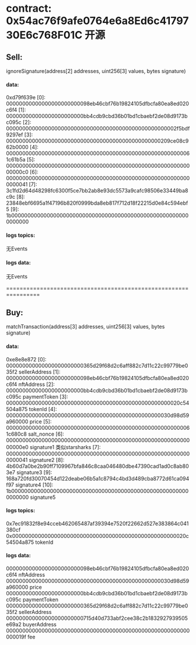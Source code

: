 contract: 0x54ac76f9afe0764e6a8Ed6c4179730E6c768F01C
开源
================================================================
## Sell:
ignoreSignature(address[2] addresses, uint256[3] values, bytes signature)

#### data: 
0xd79f639e
[0]:  00000000000000000000000098eb46cbf76b19824105dfbcfa80ea8ed020c6f4
[1]:  000000000000000000000000bb4cdb9cbd36b01bd1cbaebf2de08d9173bc095c
[2]:  00000000000000000000000000000000000000000000000000002f5bdf9297ef
[3]:  000000000000000000000000000000000000000000000000209ce08c962b0000
[4]:  0000000000000000000000000000000000000000000000000000000061c61b5a
[5]:  00000000000000000000000000000000000000000000000000000000000000c0
[6]:  0000000000000000000000000000000000000000000000000000000000000041
[7]:  3c1fd2d64d48298fc6300f5ce7bb2ab8e93dc5573a9cafc98506e33449ba8c9c
[8]:  23848ebf6695a1f47196b820f0999bda8eb817f712d18f22215d0e84c594ebf5
[9]:  1b00000000000000000000000000000000000000000000000000000000000000

#### logs topics: 
无Events

#### logs data: 
无Events

================================================================
## Buy:
matchTransaction(address[3] addresses, uint256[3] values, bytes signature)

#### data:
0xe8e8e872
[0]:  000000000000000000000000365d29f68d2c6aff882c7d11c22c99779be035f2 sellerAddress
[1]:  00000000000000000000000098eb46cbf76b19824105dfbcfa80ea8ed020c6f4 nftAddress
[2]:  000000000000000000000000bb4cdb9cbd36b01bd1cbaebf2de08d9173bc095c paymentToken
[3]:  000000000000000000000000000000000000000000000000000020c54504a875 tokenId
[4]:  000000000000000000000000000000000000000000000000030d98d59a960000 price
[5]:  0000000000000000000000000000000000000000000000000000000061c680c8 salt_nonce
[6]:  00000000000000000000000000000000000000000000000000000000000000e0 signature1 类似starsharks
[7]:  0000000000000000000000000000000000000000000000000000000000000041 signature2
[8]:  4b60d7a0be2b90ff7109967bfa846c8caa046480dbe47390cad1ad0c8ab803e7 signature3
[9]:  168a720fd30070454d122deabe06b5a1c8794c4bd3d489cba8772d61ca094f97 signature4
[10]: 1b00000000000000000000000000000000000000000000000000000000000000 signature5

#### logs topics:
0x7ec91832f8e94cceb462065487af39394e7520f22662d527e383864c041380cf
0x000000000000000000000000000000000000000000000000000020c54504a875 tokenId

#### logs data:
00000000000000000000000098eb46cbf76b19824105dfbcfa80ea8ed020c6f4 nftAddress
000000000000000000000000000000000000000000000000030d98d59a960000 price
000000000000000000000000bb4cdb9cbd36b01bd1cbaebf2de08d9173bc095c paymentToken
000000000000000000000000365d29f68d2c6aff882c7d11c22c99779be035f2 sellerAddress
000000000000000000000000715d40d733abf2cee38c2b1832927939505e69a2 buyerAddress
000000000000000000000000000000000000000000000000000000000000019f fee
